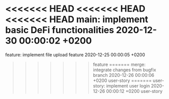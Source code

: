 <<<<<<< HEAD
<<<<<<< HEAD
<<<<<<< HEAD
main: implement basic DeFi functionalities 2020-12-30 00:00:02 +0200
=======
feature: implement file upload feature 2020-12-25 00:00:05 +0200
>>>>>>> feature
=======
merge: integrate changes from bugfix branch 2020-12-26 00:00:06 +0200
>>>>>>> user-story
=======
user-story: implement user login 2020-12-26 00:00:12 +0200
>>>>>>> user-story
